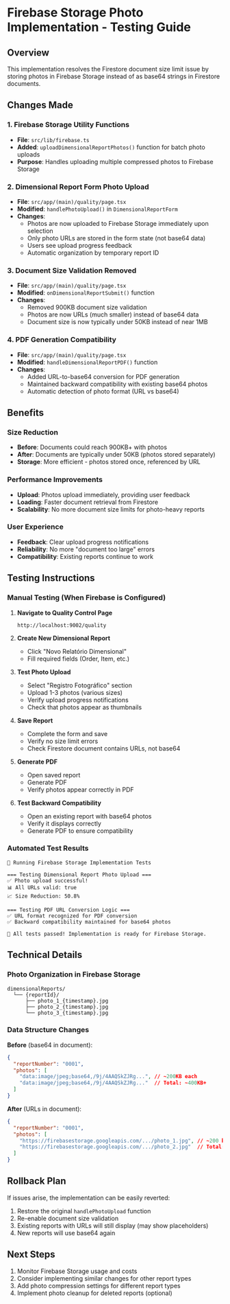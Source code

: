 # Firebase Storage Photo Implementation - Testing Guide

## Overview
This implementation resolves the Firestore document size limit issue by storing photos in Firebase Storage instead of as base64 strings in Firestore documents.

## Changes Made

### 1. Firebase Storage Utility Functions
- **File**: `src/lib/firebase.ts`
- **Added**: `uploadDimensionalReportPhotos()` function for batch photo uploads
- **Purpose**: Handles uploading multiple compressed photos to Firebase Storage

### 2. Dimensional Report Form Photo Upload
- **File**: `src/app/(main)/quality/page.tsx`
- **Modified**: `handlePhotoUpload()` in `DimensionalReportForm`
- **Changes**:
  - Photos are now uploaded to Firebase Storage immediately upon selection
  - Only photo URLs are stored in the form state (not base64 data)
  - Users see upload progress feedback
  - Automatic organization by temporary report ID

### 3. Document Size Validation Removed
- **File**: `src/app/(main)/quality/page.tsx`
- **Modified**: `onDimensionalReportSubmit()` function
- **Changes**:
  - Removed 900KB document size validation
  - Photos are now URLs (much smaller) instead of base64 data
  - Document size is now typically under 50KB instead of near 1MB

### 4. PDF Generation Compatibility
- **File**: `src/app/(main)/quality/page.tsx`
- **Modified**: `handleDimensionalReportPDF()` function
- **Changes**:
  - Added URL-to-base64 conversion for PDF generation
  - Maintained backward compatibility with existing base64 photos
  - Automatic detection of photo format (URL vs base64)

## Benefits

### Size Reduction
- **Before**: Documents could reach 900KB+ with photos
- **After**: Documents are typically under 50KB (photos stored separately)
- **Storage**: More efficient - photos stored once, referenced by URL

### Performance Improvements
- **Upload**: Photos upload immediately, providing user feedback
- **Loading**: Faster document retrieval from Firestore
- **Scalability**: No more document size limits for photo-heavy reports

### User Experience
- **Feedback**: Clear upload progress notifications
- **Reliability**: No more "document too large" errors
- **Compatibility**: Existing reports continue to work

## Testing Instructions

### Manual Testing (When Firebase is Configured)

1. **Navigate to Quality Control Page**
   ```
   http://localhost:9002/quality
   ```

2. **Create New Dimensional Report**
   - Click "Novo Relatório Dimensional"
   - Fill required fields (Order, Item, etc.)

3. **Test Photo Upload**
   - Select "Registro Fotográfico" section
   - Upload 1-3 photos (various sizes)
   - Verify upload progress notifications
   - Check that photos appear as thumbnails

4. **Save Report**
   - Complete the form and save
   - Verify no size limit errors
   - Check Firestore document contains URLs, not base64

5. **Generate PDF**
   - Open saved report
   - Generate PDF
   - Verify photos appear correctly in PDF

6. **Test Backward Compatibility**
   - Open an existing report with base64 photos
   - Verify it displays correctly
   - Generate PDF to ensure compatibility

### Automated Test Results
```
🧪 Running Firebase Storage Implementation Tests

=== Testing Dimensional Report Photo Upload ===
✅ Photo upload successful!
📊 All URLs valid: true
📈 Size Reduction: 50.8%

=== Testing PDF URL Conversion Logic ===
✅ URL format recognized for PDF conversion
✅ Backward compatibility maintained for base64 photos

🎉 All tests passed! Implementation is ready for Firebase Storage.
```

## Technical Details

### Photo Organization in Firebase Storage
```
dimensionalReports/
  └── {reportId}/
      ├── photo_1_{timestamp}.jpg
      ├── photo_2_{timestamp}.jpg
      └── photo_3_{timestamp}.jpg
```

### Data Structure Changes
**Before** (base64 in document):
```json
{
  "reportNumber": "0001",
  "photos": [
    "data:image/jpeg;base64,/9j/4AAQSkZJRg...", // ~200KB each
    "data:image/jpeg;base64,/9j/4AAQSkZJRg..."  // Total: ~400KB+
  ]
}
```

**After** (URLs in document):
```json
{
  "reportNumber": "0001", 
  "photos": [
    "https://firebasestorage.googleapis.com/.../photo_1.jpg", // ~200 bytes
    "https://firebasestorage.googleapis.com/.../photo_2.jpg"  // Total: ~400 bytes
  ]
}
```

## Rollback Plan
If issues arise, the implementation can be easily reverted:
1. Restore the original `handlePhotoUpload` function
2. Re-enable document size validation
3. Existing reports with URLs will still display (may show placeholders)
4. New reports will use base64 again

## Next Steps
1. Monitor Firebase Storage usage and costs
2. Consider implementing similar changes for other report types
3. Add photo compression settings for different report types
4. Implement photo cleanup for deleted reports (optional)